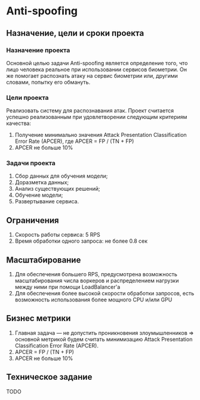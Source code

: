 # Anti-spoofing

## Назначение, цели и сроки проекта

### Назначение проекта

Основной целью задачи Anti-spoofing является определение того, что лицо человека реальное при использовании сервисов биометрии.
Он же помогает распознать атаку на сервис биометрии или, другими словами, попытку его обмануть.

### Цели проекта
Реализовать систему для распознавания атак. Проект считается успешно реализованным при  удовлетворении следующим критериям качества:
1. Получение минимально значения Attack Presentation Classification Error Rate (APCER), где APCER = FP / (TN + FP)
2. APCER не больше 10%

### Задачи проекта

1. Сбор данных для обучения модели;
2. Доразметка данных;
3. Анализ существующих решений;
4. Обучение модели;
5. Развертывание сервиса.


## Ограничения
1. Скорость работы сервиса: 5 RPS
1. Время обработки одного запроса: не более 0.8 сек


## Масштабирование
1. Для обеспечения большего RPS, предусмотрена возможность масштабирования числа воркеров и распределением нагрузки между ними при помощи LoadBalancer'а
1. Для обеспечения более высокой скорости обработки запросов, есть возможность использования более мощного CPU и/или GPU


## Бизнес метрики
1. Главная задача — не допустить проникновения злоумышленников => основной метрикой будем считать минимизацию Attack Presentation Classification Error Rate (APCER).
1. APCER = FP / (TN + FP)
1. APCER не больше 10%

## Техническое задание
TODO
